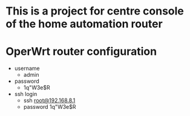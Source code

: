 # This is a project for centre console of the home automation router

# OperWrt router configuration
- username
    - admin
- password
    - 1q"W3e$R
- ssh login
    - ssh root@192.168.8.1
    - password 1q"W3e$R

